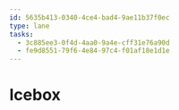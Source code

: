 ```yaml
---
id: 5635b413-0340-4ce4-bad4-9ae11b37f0ec
type: lane
tasks:
  - 3c885ee3-0f4d-4aa0-9a4e-cff31e76a90d
  - fe9d8551-79f6-4e84-97c4-f01af18e1d1e
---
```


# Icebox
